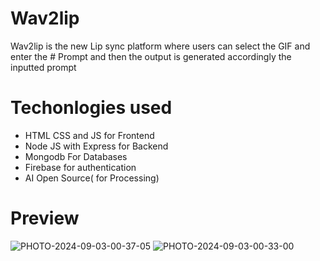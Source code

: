 # Wav2lip 
Wav2lip is the  new Lip sync platform where users can select the GIF and  enter the # Prompt and then the output is generated accordingly the inputted prompt

  # Techonlogies used 
  - HTML CSS and JS for Frontend 
 -  Node JS with Express for Backend 
  - Mongodb For Databases 
  - Firebase for authentication 
  - AI Open Source( for Processing) 
# Preview 
![PHOTO-2024-09-03-00-37-05](https://github.com/user-attachments/assets/9324c22d-8fd2-4e31-b1ac-ab7d7372c94b)
![PHOTO-2024-09-03-00-33-00](https://github.com/user-attachments/assets/f9238727-79d5-40c3-8cc2-1bc7db720765)
